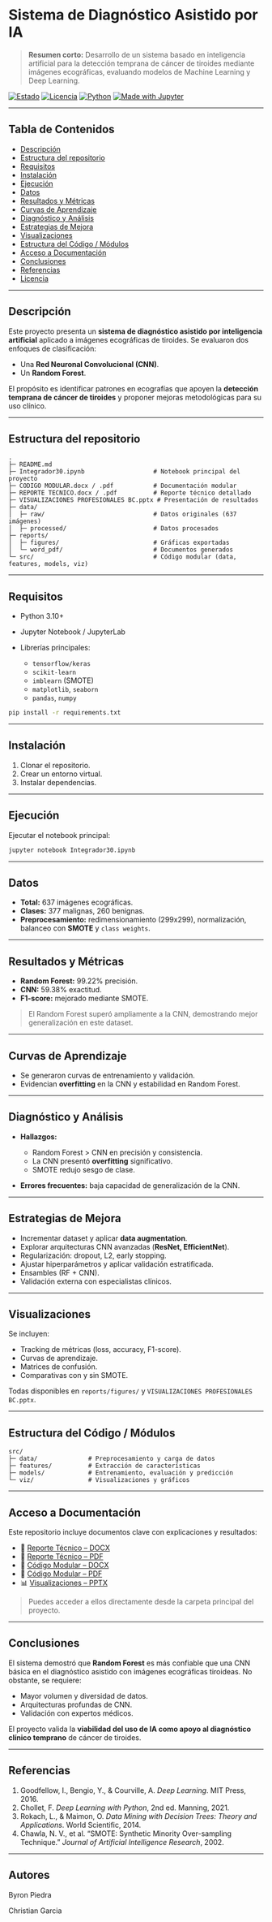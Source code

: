 #  Sistema de Diagnóstico Asistido por IA

> **Resumen corto:** Desarrollo de un sistema basado en inteligencia artificial para la detección temprana de cáncer de tiroides mediante imágenes ecográficas, evaluando modelos de Machine Learning y Deep Learning.

[![Estado](https://img.shields.io/badge/status-Activo-brightgreen)]() [![Licencia](https://img.shields.io/badge/license-MIT-blue)]() [![Python](https://img.shields.io/badge/Python-3.10%2B-informational)]() [![Made with Jupyter](https://img.shields.io/badge/Made%20with-Jupyter-orange)]()

---

##  Tabla de Contenidos

* [Descripción](#-descripción)
* [Estructura del repositorio](#-estructura-del-repositorio)
* [Requisitos](#-requisitos)
* [Instalación](#-instalación)
* [Ejecución](#-ejecución)
* [Datos](#-datos)
* [Resultados y Métricas](#-resultados-y-métricas)
* [Curvas de Aprendizaje](#-curvas-de-aprendizaje)
* [Diagnóstico y Análisis](#-diagnóstico-y-análisis)
* [Estrategias de Mejora](#-estrategias-de-mejora)
* [Visualizaciones](#-visualizaciones)
* [Estructura del Código / Módulos](#-estructura-del-código--módulos)
* [Acceso a Documentación](#-acceso-a-documentación)
* [Conclusiones](#-conclusiones)
* [Referencias](#-referencias)
* [Licencia](#-licencia)

---

##  Descripción

Este proyecto presenta un **sistema de diagnóstico asistido por inteligencia artificial** aplicado a imágenes ecográficas de tiroides. Se evaluaron dos enfoques de clasificación:

* Una **Red Neuronal Convolucional (CNN)**.
* Un **Random Forest**.

El propósito es identificar patrones en ecografías que apoyen la **detección temprana de cáncer de tiroides** y proponer mejoras metodológicas para su uso clínico.

---

##  Estructura del repositorio

```text
.
├─ README.md
├─ Integrador30.ipynb                   # Notebook principal del proyecto
├─ CODIGO MODULAR.docx / .pdf           # Documentación modular
├─ REPORTE TECNICO.docx / .pdf          # Reporte técnico detallado
├─ VISUALIZACIONES PROFESIONALES BC.pptx # Presentación de resultados
├─ data/
│  ├─ raw/                              # Datos originales (637 imágenes)
│  ├─ processed/                        # Datos procesados
├─ reports/
│  ├─ figures/                          # Gráficas exportadas
│  └─ word_pdf/                         # Documentos generados
└─ src/                                 # Código modular (data, features, models, viz)
```

---

##  Requisitos

* Python 3.10+
* Jupyter Notebook / JupyterLab
* Librerías principales:

  * `tensorflow/keras`
  * `scikit-learn`
  * `imblearn` (SMOTE)
  * `matplotlib`, `seaborn`
  * `pandas`, `numpy`

```bash
pip install -r requirements.txt
```

---

##  Instalación

1. Clonar el repositorio.
2. Crear un entorno virtual.
3. Instalar dependencias.

---

##  Ejecución

Ejecutar el notebook principal:

```bash
jupyter notebook Integrador30.ipynb
```

---

##  Datos

* **Total:** 637 imágenes ecográficas.
* **Clases:** 377 malignas, 260 benignas.
* **Preprocesamiento:** redimensionamiento (299x299), normalización, balanceo con **SMOTE** y `class weights`.

---

##  Resultados y Métricas

* **Random Forest:** 99.22% precisión.
* **CNN:** 59.38% exactitud.
* **F1-score:** mejorado mediante SMOTE.

> El Random Forest superó ampliamente a la CNN, demostrando mejor generalización en este dataset.

---

##  Curvas de Aprendizaje

* Se generaron curvas de entrenamiento y validación.
* Evidencian **overfitting** en la CNN y estabilidad en Random Forest.

---

##  Diagnóstico y Análisis

* **Hallazgos:**

  * Random Forest > CNN en precisión y consistencia.
  * La CNN presentó **overfitting** significativo.
  * SMOTE redujo sesgo de clase.
* **Errores frecuentes:** baja capacidad de generalización de la CNN.

---

##  Estrategias de Mejora

* Incrementar dataset y aplicar **data augmentation**.
* Explorar arquitecturas CNN avanzadas (**ResNet, EfficientNet**).
* Regularización: dropout, L2, early stopping.
* Ajustar hiperparámetros y aplicar validación estratificada.
* Ensambles (RF + CNN).
* Validación externa con especialistas clínicos.

---

##  Visualizaciones

Se incluyen:

* Tracking de métricas (loss, accuracy, F1-score).
* Curvas de aprendizaje.
* Matrices de confusión.
* Comparativas con y sin SMOTE.

Todas disponibles en `reports/figures/` y `VISUALIZACIONES PROFESIONALES BC.pptx`.

---

##  Estructura del Código / Módulos

```text
src/
├─ data/              # Preprocesamiento y carga de datos
├─ features/          # Extracción de características
├─ models/            # Entrenamiento, evaluación y predicción
└─ viz/               # Visualizaciones y gráficos
```

---

##  Acceso a Documentación

Este repositorio incluye documentos clave con explicaciones y resultados:

* 📄 [Reporte Técnico – DOCX](REPORTE%20TECNICO%20.docx)
* 📄 [Reporte Técnico – PDF](REPORTE%20TECNICO%20.pdf)
* 📄 [Código Modular – DOCX](CODIGO%20MODULAR.docx)
* 📄 [Código Modular – PDF](CODIGO%20MODULAR.pdf)
* 📊 [Visualizaciones – PPTX](VISUALIZACIONES%20PROFESIONALES%20BC.pptx)

> Puedes acceder a ellos directamente desde la carpeta principal del proyecto.

---

##  Conclusiones

El sistema demostró que **Random Forest** es más confiable que una CNN básica en el diagnóstico asistido con imágenes ecográficas tiroideas. No obstante, se requiere:

* Mayor volumen y diversidad de datos.
* Arquitecturas profundas de CNN.
* Validación con expertos médicos.

El proyecto valida la **viabilidad del uso de IA como apoyo al diagnóstico clínico temprano** de cáncer de tiroides.

---

##  Referencias

1. Goodfellow, I., Bengio, Y., & Courville, A. *Deep Learning*. MIT Press, 2016.
2. Chollet, F. *Deep Learning with Python*, 2nd ed. Manning, 2021.
3. Rokach, L., & Maimon, O. *Data Mining with Decision Trees: Theory and Applications*. World Scientific, 2014.
4. Chawla, N. V., et al. “SMOTE: Synthetic Minority Over-sampling Technique.” *Journal of Artificial Intelligence Research*, 2002.

---

## Autores

Byron Piedra

Christian Garcia 
